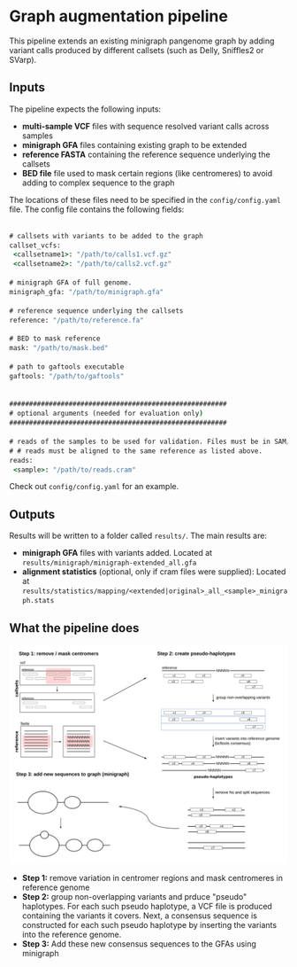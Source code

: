 # Graph augmentation pipeline

This pipeline extends an existing minigraph pangenome graph by adding variant calls produced by different callsets (such as Delly, Sniffles2 or SVarp).

## Inputs

The pipeline expects the following inputs:

* **multi-sample VCF** files with sequence resolved variant calls across samples
* **minigraph GFA** files containing existing graph to be extended
* **reference FASTA** containing the reference sequence underlying the callsets
* **BED file** file used to mask certain regions (like centromeres) to avoid adding to complex sequence to the graph

The locations of these files need to be specified in the ``config/config.yaml`` file. The config file contains the following fields:

``` bat

# callsets with variants to be added to the graph
callset_vcfs:
 <callsetname1>: "/path/to/calls1.vcf.gz"
 <callsetname2>: "/path/to/calls2.vcf.gz"

# minigraph GFA of full genome.
minigraph_gfa: "/path/to/minigraph.gfa"

# reference sequence underlying the callsets
reference: "/path/to/reference.fa"

# BED to mask reference
mask: "/path/to/mask.bed"

# path to gaftools executable
gaftools: "/path/to/gaftools"


#######################################################
# optional arguments (needed for evaluation only)
####################################################### 

# reads of the samples to be used for validation. Files must be in SAM/BAM/CRAM format.
# # reads must be aligned to the same reference as listed above.
reads:
 <sample>: "/path/to/reads.cram"
```

Check out `` config/config.yaml `` for an example.

## Outputs

Results will be written to a folder called `` results/ ``. The main results are:

* **minigraph GFA** files with variants added. Located at `` results/minigraph/minigraph-extended_all.gfa ``
* **alignment statistics** (optional, only if cram files were supplied): Located at `` results/statistics/mapping/<extended|original>_all_<sample>_minigraph.stats ``




## What the pipeline does

![Pipeline overview](pipeline.png)

* **Step 1:** remove variation in centromer regions and mask centromeres in reference genome
* **Step 2:** group non-overlapping variants and prduce "pseudo" haplotypes. For each such pseudo haplotype, a VCF file is produced containing the variants it covers. Next, a consensus sequence is constructed for each such pseudo haplotype by inserting the variants into the reference genome.
* **Step 3:** Add these new consensus sequences to the GFAs using minigraph
